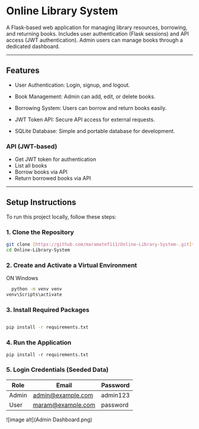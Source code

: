 # Online Library System

A Flask-based web application for managing library resources, borrowing, and returning books. Includes user authentication (Flask sessions) and API access (JWT authentication). Admin users can manage books through a dedicated dashboard.

---

## Features

- User Authentication: Login, signup, and logout.

- Book Management: Admin can add, edit, or delete books.

- Borrowing System: Users can borrow and return books easily.

- JWT Token API: Secure API access for external requests.

- SQLite Database: Simple and portable database for development.

### API (JWT-based)
- Get JWT token for authentication
- List all books
- Borrow books via API
- Return borrowed books via API

---

## Setup Instructions

To run this project locally, follow these steps:

### 1. Clone the Repository

```bash
git clone [https://github.com/maramatef111/Online-Library-System-.git](https://github.com/maramatef111/Online-Library-System-.git)
cd Online-Library-System
```

### 2. Create and Activate a Virtual Environment
   
  ON Windows

```bash
  python -m venv venv
venv\Scripts\activate
 ```

### 3. Install Required Packages

```bash

pip install -r requirements.txt
```


### 4. Run the Application

```
pip install -r requirements.txt
```


### 5. Login Credentials (Seeded Data)

| Role  | Email                                         | Password |
| ----- | --------------------------------------------- | -------- |
| Admin | [admin@example.com](mailto:admin@example.com) | admin123 |
| User  | [maram@example.com](mailto:maram@example.com) | password |



![image alt](Admin Dashboard.png)














